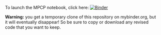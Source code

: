 To launch the MPCP notebook, click here: 
[![Binder](https://mybinder.org/badge_logo.svg)](https://mybinder.org/v2/gh/mgrigni/cs424s19/master?filepath=MPCP.ipynb)

**Warning:** you get a temporary clone of this repository on mybinder.org, but it will eventually disappear!
So be sure to copy or download any revised code that you want to keep.
